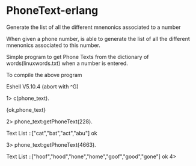 # PhoneText-erlang
Generate the list of all the different mnenonics associated to a number




When given a phone number, is able to generate the list of all the different mnenonics associated to this number.

Simple program to  get Phone Texts from the  dictionary of words(linuxwords.txt) when a number is entered.

To compile the above program

Eshell V5.10.4  (abort with ^G)

1> c(phone_text).

{ok,phone_text}

2> phone_text:getPhoneText(228).

Text List ::["cat","bat","act","abu"]
ok

3> phone_text:getPhoneText(4663).

Text List ::["hoof","hood","hone","home","goof","good","gone"]
ok
4> 






